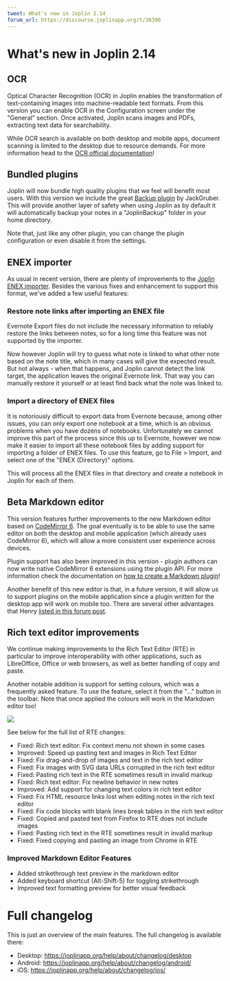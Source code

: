 ```yaml
---
tweet: What's new in Joplin 2.14
forum_url: https://discourse.joplinapp.org/t/36390
---
```


# What's new in Joplin 2.14

## OCR

Optical Character Recognition (OCR) in Joplin enables the transformation of text-containing images into machine-readable text formats. From this version you can enable OCR in the Configuration screen under the "General" section. Once activated, Joplin scans images and PDFs, extracting text data for searchability.

While OCR search is available on both desktop and mobile apps, document scanning is limited to the desktop due to resource demands. For more information head to the [OCR official documentation](https://joplinapp.org/help/apps/ocr)!

## Bundled plugins

Joplin will now bundle high quality plugins that we feel will benefit most users. With this version we include the great [Backup plugin](https://github.com/JackGruber/joplin-plugin-backup) by JackGruber. This will provide another layer of safety when using Joplin as by default it will automatically backup your notes in a "JoplinBackup" folder in your home directory.

Note that, just like any other plugin, you can change the plugin configuration or even disable it from the settings.

## ENEX importer

As usual in recent version, there are plenty of improvements to the [Joplin ENEX importer](https://joplinapp.org/help/apps/import_export#importing-from-evernote). Besides the various fixes and enhancement to support this format, we've added a few useful features:

### Restore note links after importing an ENEX file

Evernote Export files do not include the necessary information to reliably restore the links between notes, so for a long time this feature was not supported by the importer.

Now however Joplin will try to guess what note is linked to what other note based on the note title, which in many cases will give the expected result. But not always - when that happens, and Joplin cannot detect the link target, the application leaves the original Evernote link. That way you can manually restore it yourself or at least find back what the note was linked to.

### Import a directory of ENEX files

It is notoriously difficult to export data from Evernote because, among other issues, you can only export one notebook at a time, which is an obvious problems when you have dozens of notebooks. Unfortunately we cannot improve this part of the process since this up to Evernote, however we now make it easier to import all these notebook files by adding support for importing a folder of ENEX files. To use this feature, go to File > Import, and select one of the "ENEX (Directory)" options.

This will process all the ENEX files in that directory and create a notebook in Joplin for each of them.

## Beta Markdown editor

This version features further improvements to the new Markdown editor based on [CodeMirror 6](https://codemirror.net/). The goal eventually is to be able to use the same editor on both the desktop and mobile application (which already uses CodeMirror 6), which will allow a more consistent user experience across devices.

Plugin support has also been improved in this version - plugin authors can now write native CodeMirror 6 extensions using the plugin API. For more information check the documentation on [how to create a Markdown plugin](https://joplinapp.org/help/api/tutorials/cm6_plugin/)!

Another benefit of this new editor is that, in a future version, it will allow us to support plugins on the mobile application since a plugin written for the desktop app will work on mobile too. There are several other advantages that Henry [listed in this forum post](https://discourse.joplinapp.org/t/pre-release-v2-13-is-now-available-updated-18-11-2023/32697/12?u=laurent).

## Rich text editor improvements

We continue making improvements to the Rich Text Editor (RTE) in particular to improve interoperability with other applications, such as LibreOffice, Office or web browsers, as well as better handling of copy and paste.

Another notable addition is support for setting colours, which was a frequently asked feature. To use the feature, select it from the "..." button in the toolbar. Note that once applied the colours will work in the Markdown editor too!

![](https://raw.githubusercontent.com/laurent22/joplin/dev/Assets/WebsiteAssets/images/news/20240301-rte-colors.png)

See below for the full list of RTE changes:

- Fixed: Rich text editor: Fix context menu not shown in some cases
- Improved: Speed up pasting text and images in Rich Text Editor
- Fixed: Fix drag-and-drop of images and text in the rich text editor
- Fixed: Fix images with SVG data URLs corrupted in the rich text editor
- Fixed: Pasting rich text in the RTE sometimes result in invalid markup
- Fixed: Rich text editor: Fix newline behavior in new notes
- Improved: Add support for changing text colors in rich text editor
- Fixed: Fix HTML resource links lost when editing notes in the rich text editor
- Fixed: Fix code blocks with blank lines break tables in the rich text editor
- Fixed: Copied and pasted text from Firefox to RTE does not include images
- Fixed: Pasting rich text in the RTE sometimes result in invalid markup
- Fixed: Fixed copying and pasting an image from Chrome in RTE

### Improved Markdown Editor Features

- Added strikethrough text preview in the markdown editor
- Added keyboard shortcut (Alt-Shift-5) for toggling strikethrough
- Improved text formatting preview for better visual feedback

# Full changelog

This is just an overview of the main features. The full changelog is available there:

- Desktop: https://joplinapp.org/help/about/changelog/desktop
- Android: https://joplinapp.org/help/about/changelog/android/
- iOS: https://joplinapp.org/help/about/changelog/ios/